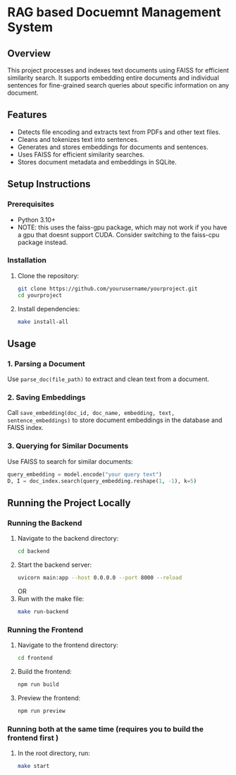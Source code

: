 # RAG based Docuemnt Management System

## Overview
This project processes and indexes text documents using FAISS for efficient similarity search. It supports embedding entire documents and individual sentences for fine-grained search queries about specific information on any document.

## Features
- Detects file encoding and extracts text from PDFs and other text files.
- Cleans and tokenizes text into sentences.
- Generates and stores embeddings for documents and sentences.
- Uses FAISS for efficient similarity searches.
- Stores document metadata and embeddings in SQLite.

## Setup Instructions
### Prerequisites
- Python 3.10+
- NOTE: this uses the faiss-gpu package, which may not work if you have a gpu that doesnt support CUDA. Consider switching to the faiss-cpu package instead.
### Installation
1. Clone the repository:
   ```sh
   git clone https://github.com/yourusername/yourproject.git
   cd yourproject
   ```
2. Install dependencies:
   ```sh
   make install-all
   ```

## Usage
### 1. Parsing a Document
Use `parse_doc(file_path)` to extract and clean text from a document.

### 2. Saving Embeddings
Call `save_embedding(doc_id, doc_name, embedding, text, sentence_embeddings)` to store document embeddings in the database and FAISS index.

### 3. Querying for Similar Documents
Use FAISS to search for similar documents:
```python
query_embedding = model.encode("your query text")
D, I = doc_index.search(query_embedding.reshape(1, -1), k=5)
```

## Running the Project Locally

### Running the Backend
1. Navigate to the backend directory:
   ```sh
   cd backend
   ```
2. Start the backend server:
   ```sh
   uvicorn main:app --host 0.0.0.0 --port 8000 --reload  
   ```
   OR
1. Run with the make file:
    ```sh
   make run-backend
    ```
### Running the Frontend
1. Navigate to the frontend directory:
   ```sh
   cd frontend
   ```
2. Build the frontend:
   ```sh
   npm run build
   ```
3. Preview the frontend:
   ```sh
   npm run preview
   ```
### Running both at the same time (requires you to build the frontend first )
1. In the root directory, run:
   ```sh
   make start
   ```